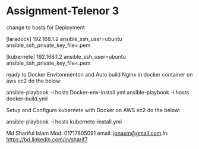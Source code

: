 
# Assignment-Telenor 3
change to hosts for Deployment


[laradock]
192.168.1.2 ansible_ssh_user=ubuntu ansible_ssh_private_key_file=<your-pem>.pem

[kubernete]
192.168.1.2 ansible_ssh_user=ubuntu ansible_ssh_private_key_file=<your-pem>.pem


ready to Docker Envitonmenton and Auto build Nginx in docker container on aws ec2 do the below:

ansible-playbook -i hosts Docker-env-install.yml
ansible-playbook -i hosts docker-build.yml



Setup and Configure kubernete with Docker on AWS ec2 do the below:

ansible-playbook -i hosts kubernete-install.yml






Md Shariful Islam
Mod: 01717805091
email: jonaxm@gmail.com
ln: https://bd.linkedin.com/in/sharif7
